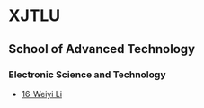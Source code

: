 # XJTLU

## School of Advanced Technology

### Electronic Science and Technology

- [16-Weiyi Li](intro-program/est-16-weiyili.md)